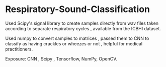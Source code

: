 # Respiratory-Sound-Classification

 Used Scipy's signal library to create samples directly from wav files taken according to separate respiratory cycles , available from the ICBHI dataset.
 
 Used numpy to convert samples to matrices , passed them to CNN to classify as having crackles or wheezes or not , helpful for medical practitioners. 
 
 Exposure: CNN , Scipy , Tensorflow, NumPy, OpenCV.
